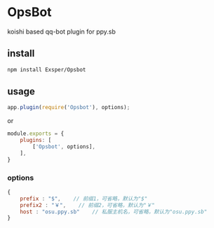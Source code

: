 # OpsBot
koishi based qq-bot plugin for ppy.sb

## install
```sh
npm install Exsper/Opsbot
```

## usage
```javascript
app.plugin(require('Opsbot'), options);
```
or
```javascript
module.exports = {
    plugins: [
        ['Opsbot', options],
    ],
}
```

### options
```javascript
{
    prefix : "$",    // 前缀1，可省略，默认为"$"
    prefix2 : "￥",    // 前缀2，可省略，默认为"￥"
    host : "osu.ppy.sb"    // 私服主机名，可省略，默认为"osu.ppy.sb"
}
```
